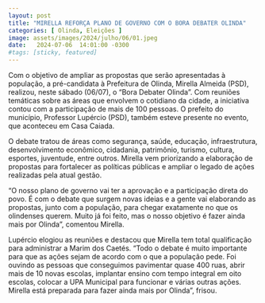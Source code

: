 ```yaml
---
layout: post
title: "MIRELLA REFORÇA PLANO DE GOVERNO COM O BORA DEBATER OLINDA"
categories: [ Olinda, Eleições ]
image: assets/images/2024/julho/06/01.jpeg
date:   2024-07-06  14:01:00 -0300
#tags: [sticky, featured]
---
```

Com o objetivo de ampliar as propostas que serão apresentadas à população, a pré-candidata à Prefeitura de Olinda, Mirella Almeida (PSD), realizou, neste sábado (06/07), o “Bora Debater Olinda”. Com reuniões temáticas sobre as áreas que envolvem o cotidiano da cidade, a iniciativa contou com a participação de mais de 100 pessoas. O prefeito do município, Professor Lupércio (PSD), também esteve presente no evento, que aconteceu em Casa Caiada.

O debate tratou de áreas como segurança, saúde, educação, infraestrutura, desenvolvimento econômico, cidadania, patrimônio, turismo, cultura, esportes, juventude, entre outros. Mirella vem priorizando a elaboração de propostas para fortalecer as políticas públicas e ampliar o legado de ações realizadas pela atual gestão. 

“O nosso plano de governo vai ter a aprovação e a participação direta do povo. É com o debate que surgem novas ideias e a gente vai elaborando as propostas, junto com a população, para chegar exatamente no que os olindenses querem. Muito já foi feito, mas o nosso objetivo é fazer ainda mais por Olinda”, comentou Mirella. 

Lupércio elogiou as reuniões e destacou que Mirella tem total qualificação para administrar a Marim dos Caetés. “Todo o debate é muito importante para que as ações sejam de acordo com o que a população pede. Foi ouvindo as pessoas que conseguimos pavimentar quase 400 ruas, abrir mais de 10 novas escolas, implantar ensino com tempo integral em oito escolas, colocar a UPA Municipal para funcionar e várias outras ações. Mirella está preparada para fazer ainda mais por Olinda”, frisou.